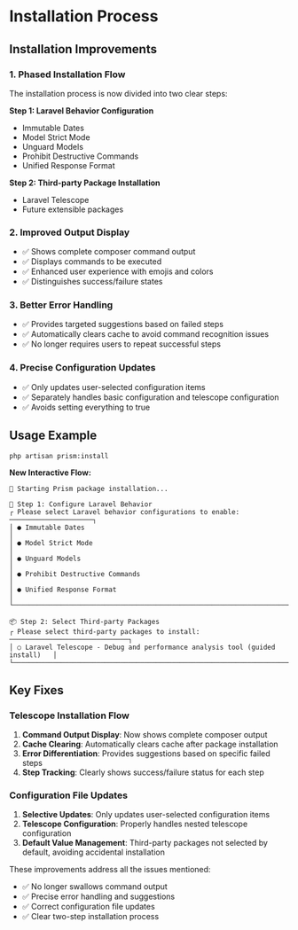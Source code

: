 # Installation Process

## Installation Improvements

### 1. Phased Installation Flow

The installation process is now divided into two clear steps:

**Step 1: Laravel Behavior Configuration**
- Immutable Dates
- Model Strict Mode
- Unguard Models
- Prohibit Destructive Commands
- Unified Response Format

**Step 2: Third-party Package Installation**
- Laravel Telescope
- Future extensible packages

### 2. Improved Output Display

- ✅ Shows complete composer command output
- ✅ Displays commands to be executed
- ✅ Enhanced user experience with emojis and colors
- ✅ Distinguishes success/failure states

### 3. Better Error Handling

- ✅ Provides targeted suggestions based on failed steps
- ✅ Automatically clears cache to avoid command recognition issues
- ✅ No longer requires users to repeat successful steps

### 4. Precise Configuration Updates

- ✅ Only updates user-selected configuration items
- ✅ Separately handles basic configuration and telescope configuration
- ✅ Avoids setting everything to true

## Usage Example

```bash
php artisan prism:install
```

**New Interactive Flow:**

```
🚀 Starting Prism package installation...

📝 Step 1: Configure Laravel Behavior
┌ Please select Laravel behavior configurations to enable: ─────────────────────┐
│ ● Immutable Dates                                                             │
│ ● Model Strict Mode                                                          │
│ ● Unguard Models                                                             │
│ ● Prohibit Destructive Commands                                              │
│ ● Unified Response Format                                                    │
└───────────────────────────────────────────────────────────────────────────────┘

📦 Step 2: Select Third-party Packages
┌ Please select third-party packages to install: ──────────────────────────────┐
│ ○ Laravel Telescope - Debug and performance analysis tool (guided install)   │
└───────────────────────────────────────────────────────────────────────────────┘
```

## Key Fixes

### Telescope Installation Flow

1. **Command Output Display**: Now shows complete composer output
2. **Cache Clearing**: Automatically clears cache after package installation
3. **Error Differentiation**: Provides suggestions based on specific failed steps
4. **Step Tracking**: Clearly shows success/failure status for each step

### Configuration File Updates

1. **Selective Updates**: Only updates user-selected configuration items
2. **Telescope Configuration**: Properly handles nested telescope configuration
3. **Default Value Management**: Third-party packages not selected by default, avoiding accidental installation

These improvements address all the issues mentioned:
- ✅ No longer swallows command output
- ✅ Precise error handling and suggestions
- ✅ Correct configuration file updates
- ✅ Clear two-step installation process
